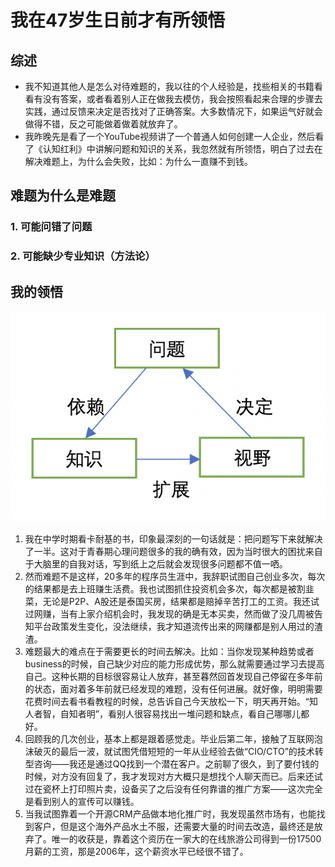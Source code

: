 # 我在47岁生日前才有所领悟

## 综述

* 我不知道其他人是怎么对待难题的，我以往的个人经验是，找些相关的书籍看看有没有答案，或者看着别人正在做我去模仿，我会按照看起来合理的步骤去实践，通过反馈来决定是否找对了正确答案。大多数情况下，如果运气好就会做得不错，反之可能做着做着就放弃了。
* 我昨晚先是看了一个YouTube视频讲了一个普通人如何创建一人企业，然后看了《认知红利》中讲解问题和知识的关系，我忽然就有所领悟，明白了过去在解决难题上，为什么会失败，比如：为什么一直赚不到钱。

## 难题为什么是难题

### 1. 可能问错了问题

### 2. 可能缺少专业知识（方法论）

## 我的领悟

![领悟](../images/realization.png)

1. 我在中学时期看卡耐基的书，印象最深刻的一句话就是：把问题写下来就解决了一半。这对于青春期心理问题很多的我的确有效，因为当时很大的困扰来自于大脑里的自我对话，写到纸上之后就会发现很多问题都不值一哂。
2. 然而难题不是这样，20多年的程序员生涯中，我辞职试图自己创业多次，每次的结果都是去上班赚生活费。我也试图抓住投资机会多次，每次都是被割韭菜，无论是P2P、A股还是泰国买房，结果都是赔掉辛苦打工的工资。我还试过网赚，当有上家介绍机会时，我发现的确是无本买卖，然而做了没几周被告知平台政策发生变化，没法继续，我才知道流传出来的网赚都是别人用过的渣渣。
3. 难题最大的难点在于需要更长的时间去解决。比如：当你发现某种趋势或者business的时候，自己缺少对应的能力形成优势，那么就需要通过学习去提高自己。这种长期的目标很容易让人放弃，甚至暮然回首发现自己停留在多年前的状态，面对着多年前就已经发现的难题，没有任何进展。就好像，明明需要花费时间去看书看教程的时候，总告诉自己今天放松一下，明天再开始。“知人者智，自知者明”，看别人很容易找出一堆问题和缺点，看自己哪哪儿都好。
4. 回顾我的几次创业，基本上都是跟着感觉走。毕业后第二年，接触了互联网泡沫破灭的最后一波，就试图凭借短短的一年从业经验去做“CIO/CTO”的技术转型咨询——我还是通过QQ找到一个潜在客户。之前聊了很久，到了要付钱的时候，对方没有回复了，我才发现对方大概只是想找个人聊天而已。后来还试过在瓷杯上打印照片卖，设备买了之后没有任何靠谱的推广方案——这次完全是看到别人的宣传可以赚钱。
5. 当我试图靠着一个开源CRM产品做本地化推广时，我发现虽然市场有，也能找到客户，但是这个海外产品水土不服，还需要大量的时间去改造，最终还是放弃了。唯一的收获是，靠着这个资历在一家大的在线旅游公司得到一份17500月薪的工资，那是2006年，这个薪资水平已经很不错了。